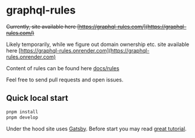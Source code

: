 # graphql-rules

~~Currently, site available here [https://graphql-rules.com/](https://graphql-rules.com/)~~

Likely temporarily, while we figure out domain ownership etc. site available here [https://graphql-rules.onrender.com](https://graphql-rules.onrender.com)


Content of rules can be found here [docs/rules](https://github.com/graphql-rules/graphql-rules/tree/master/docs/rules)

Feel free to send pull requests and open issues.

## Quick local start

```bash
pnpm install
pnpm develop
```

Under the hood site uses [Gatsby](https://www.gatsbyjs.org/). Before start you may read [great tutorial](https://www.gatsbyjs.org/tutorial/part-one/#familiarizing-with-gatsby-pages).
